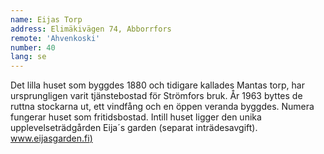 ```yaml
---
name: Eijas Torp
address: Elimäkivägen 74, Abborrfors
remote: 'Ahvenkoski'
number: 40
lang: se
---
```

Det lilla huset som byggdes 1880 och tidigare kallades Mantas torp, har ursprungligen varit tjänstebostad för Strömfors bruk. År 1963 byttes de ruttna stockarna ut, ett vindfång och en öppen veranda byggdes. Numera fungerar huset som fritidsbostad. Intill huset ligger den unika upplevelseträdgården Eija´s garden (separat inträdesavgift). [www.eijasgarden.fi)](http://www.eijasgarden.fi)
